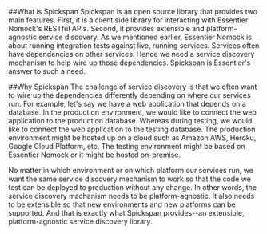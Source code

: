 ##What is Spickspan
Spickspan is an open source library that provides two main features. First, it is a client side library for interacting with Essentier Nomock's RESTful APIs. Second, it provides extensible and platform-agnostic service discovery. As we mentioned earlier, Essentier Nomock is about running integration tests against live, running services. Services often have dependencies on other services. Hence we need a service discovery mechanism to help wire up those dependencies. Spickspan is Essentier's answer to such a need.

##Why Spickspan
The challenge of service discovery is that we often want to wire up the dependencies differently depending on where our services run. For example, let's say we have a web application that depends on a database. In the production environment, we would like to connect the web application to the production database. Whereas during testing, we would like to connect the web application to the testing database. The production environment might be hosted up on a cloud such as Amazon AWS, Heroku, Google Cloud Platform, etc. The testing environment might be based on Essentier Nomock or it might be hosted on-premise. 

No matter in which environment or on which platform our services run, we want the same service discovery mechanism to work so that the code we test can be deployed to production without any change. In other words, the service discovery machanism needs to be platform-agnostic. It also needs to be extensible so that new environments and new platforms can be supported. And that is exactly what Spickspan provides--an extensible, platform-agnostic service discovery library.

